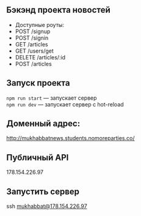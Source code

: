 
## Бэкэнд проекта новостей
* Доступные роуты: 
* POST /signup
* POST /signin
* GET /articles
* GET /users/get
* DELETE /articles/:id
* POST /articles

## Запуск проекта
`npm run start` — запускает сервер   
`npm run dev` — запускает сервер с hot-reload

## Доменный адрес:
http://mukhabbatnews.students.nomoreparties.co/

## Публичный API
178.154.226.97

## Запустить сервер
ssh mukhabbat@178.154.226.97
